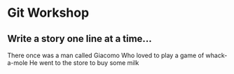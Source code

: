 # Git Workshop
## Write a story one line at a time...
There once was a man called Giacomo
Who loved to play a game of whack-a-mole
He went to the store to buy some milk